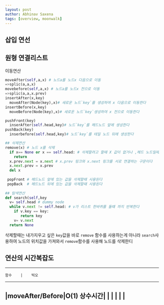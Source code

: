 ```yaml
---
layout: post
author: Abhinav Saxena
tags: [overview, moonwalk]
---
```

## 삽입 연선
## 원형 연결리스트 

이동연산
```py
moveAfter(self,a,x) # 노드a를 노드x 다음으로 이동
=>splic(a,a,x)
movebefore(self,a,x) # 노드a를 노드x 전으로 이동
=>splic(a,a,x.prev)
insertAfter(x,key)
  moveAfter(Node(key),x)# 새로운 노드`key`를 생성하여 x 다음으로 이동한다
insertBefore(x,key)
  moveBefore(Node(key),x)# 새로운 노드`key`생성하여 x 전으로 이동한다

pushFront(key)
  inserAfter(self.head,key)# 노드`key`를 헤드노드 앞에 생성한다
pushBack(key)
  inserbefore(self.head,key)# 노드`key`를 테일 노드 뒤에 생성한다
```
```py
## 삭제연산
remove(x) # 노드 x를 삭제
  if x== None or x == self.head: # 삭제할려고 할때 X 값이 없거나 ,헤드 노드일때에는 return 한다
    return
  x.prev.next = x.next # x.prev 링크와 x.next 링크를 서로 연결하는 구문이다
  x.next.prev = x.prev
  del x
  
 popFront # 헤드노드 앞에 있는 값을 삭제할때 사용된다
 popBack  # 헤드노드 뒤에 있는 값을 삭제할때 사용된다
  
## 탐색연산 
def search(self,key
  v= self.head # dummy node
  while v.next != self.head: # v가 리스트 한바퀴를 돌떄 까지 반복한다
    if v.key == key:
       return key
    v= v.next
  return None
```
삭제할때는 내가지우고 싶은 `key`값을 바로 `remove` 함수를 사용하는게 아니라
`search`사용하여 노드의 위치값을 가져와서 `remove`함수를 사용해 노드를 삭제한디

## 연산의 시간복잡도
--------------------------
    함수    |    빅오 
--------------------------
|moveAfter/Before|O(1) 상수시간|
|
|
|
|
|
--------------------------

  
  

